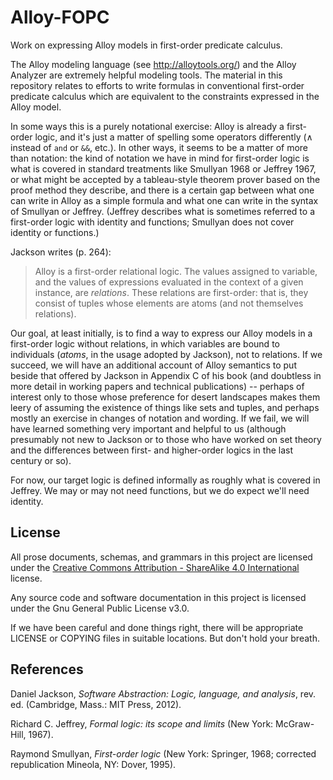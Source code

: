 # Alloy-FOPC
Work on expressing Alloy models in first-order predicate calculus.

The Alloy modeling language (see http://alloytools.org/) and the Alloy
Analyzer are extremely helpful modeling tools.  The material in this
repository relates to efforts to write formulas in conventional
first-order predicate calculus which are equivalent to the constraints
expressed in the Alloy model.  

In some ways this is a purely notational exercise: Alloy is already a
first-order logic, and it's just a matter of spelling some operators
differently (∧ instead of `and` or `&&`, etc.).  In other ways, it
seems to be a matter of more than notation: the kind of notation we
have in mind for first-order logic is what is covered in standard
treatments like Smullyan 1968 or Jeffrey 1967, or what might be
accepted by a tableau-style theorem prover based on the proof method
they describe, and there is a certain gap between what one can write
in Alloy as a simple formula and what one can write in the syntax of
Smullyan or Jeffrey.  (Jeffrey describes what is sometimes referred to
a first-order logic with identity and functions; Smullyan does not
cover identity or functions.)

Jackson writes (p. 264):

> Alloy is a first-order relational logic.  The values assigned to
> variable, and the values of expressions evaluated in the context of
> a given instance, are *relations*.  These relations are first-order:
> that is, they consist of tuples whose elements are atoms (and not
> themselves relations).

Our goal, at least initially, is to find a way to express our Alloy
models in a first-order logic without relations, in which variables
are bound to individuals (*atoms*, in the usage adopted by Jackson),
not to relations.  If we succeed, we will have an additional account
of Alloy semantics to put beside that offered by Jackson in Appendix C
of his book (and doubtless in more detail in working papers and
technical publications) -- perhaps of interest only to those whose
preference for desert landscapes makes them leery of assuming the
existence of things like sets and tuples, and perhaps mostly an
exercise in changes of notation and wording.  If we fail, we will have
learned something very important and helpful to us (although
presumably not new to Jackson or to those who have worked on set
theory and the differences between first- and higher-order logics in
the last century or so).

For now, our target logic is defined informally as roughly what is
covered in Jeffrey.  We may or may not need functions, but we do
expect we'll need identity.

## License
All prose documents, schemas, and grammars in this project are
licensed under the [Creative Commons Attribution - ShareAlike 4.0
International](https://creativecommons.org/licenses/by-sa/4.0/)
license.

Any source code and software documentation in this project is licensed under the 
Gnu General Public License v3.0.

If we have been careful and done things right, there will be appropriate 
LICENSE or COPYING files in suitable locations.  But don't hold your breath.

## References

Daniel Jackson, *Software Abstraction: Logic, language, and analysis*,
rev. ed. (Cambridge, Mass.: MIT Press, 2012).

Richard C. Jeffrey, *Formal logic: its scope and limits* (New York:
McGraw-Hill, 1967).

Raymond Smullyan, *First-order logic* (New York: Springer, 1968;
corrected republication Mineola, NY: Dover, 1995).
